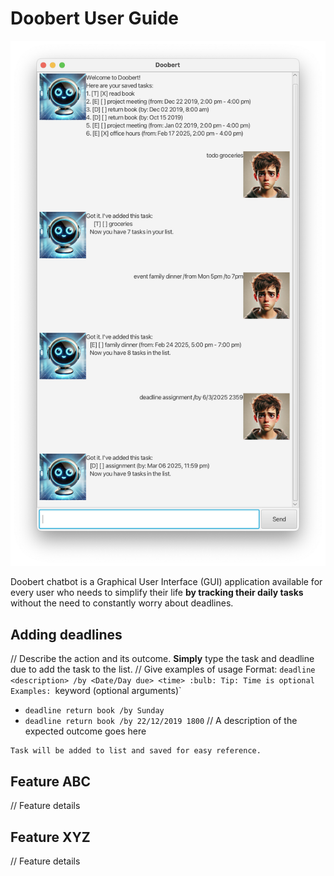 # Doobert User Guide


![alt text](image.png)

Doobert chatbot is a Graphical User Interface (GUI) application available for every user who needs to 
simplify their life **by tracking their daily tasks** without the need to constantly worry about deadlines.

## Adding deadlines
// Describe the action and its outcome.
**Simply** type the task and deadline due to add the task to the list. 
// Give examples of usage
Format: `deadline <description> /by <Date/Day due> <time>
:bulb: Tip: Time is optional
Examples: `keyword (optional arguments)`
- `deadline return book /by Sunday`
- `deadline return book /by 22/12/2019 1800`
// A description of the expected outcome goes here

```
Task will be added to list and saved for easy reference.
```

## Feature ABC

// Feature details


## Feature XYZ

// Feature details